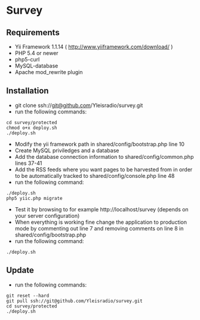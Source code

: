 # Survey


## Requirements
- Yii Framework 1.1.14 ( http://www.yiiframework.com/download/ )
- PHP 5.4 or newer
- php5-curl
- MySQL-database
- Apache mod_rewrite plugin

## Installation
- git clone ssh://git@github.com/Yleisradio/survey.git
- run the following commands:

```
cd survey/protected
chmod o+x deploy.sh
./deploy.sh
```

- Modify the yii framework path in shared/config/bootstrap.php line 10
- Create MySQL priviledges and a database
- Add the database connection information to shared/config/common.php lines 37-41
- Add the RSS feeds where you want pages to be harvested from in order to be automatically tracked to shared/config/console.php line 48
- run the following command:

```
./deploy.sh
php5 yiic.php migrate
```

- Test it by browsing to for example http://localhost/survey (depends on your server configuration)
- When everything is working fine change the application to production mode by commenting out line 7 and removing comments on line 8 in shared/config/bootstrap.php
- run the following command:

```
./deploy.sh
```

## Update
- run the following commands:

```
git reset --hard
git pull ssh://git@github.com/Yleisradio/survey.git
cd survey/protected
./deploy.sh
```
